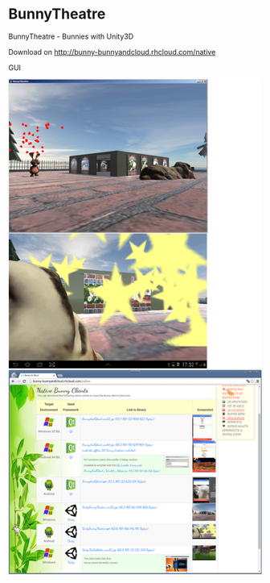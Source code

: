 # BunnyTheatre
BunnyTheatre - Bunnies with Unity3D

Download on http://bunny-bunnyandcloud.rhcloud.com/native

GUI

![BunnyTheatre 1](https://raw.githubusercontent.com/privet56/BunnyTheatre/master/BunnyTheatre.png)
